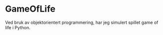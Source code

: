 # GameOfLife
Ved bruk av objektorientert programmering, har jeg simulert spillet game of life i Python. 
